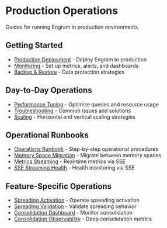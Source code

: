 # Production Operations

Guides for running Engram in production environments.

## Getting Started

- [Production Deployment](./production-deployment) - Deploy Engram to production
- [Monitoring](./monitoring) - Set up metrics, alerts, and dashboards
- [Backup & Restore](./backup-restore) - Data protection strategies

## Day-to-Day Operations

- [Performance Tuning](./performance-tuning) - Optimize queries and resource usage
- [Troubleshooting](./troubleshooting) - Common issues and solutions
- [Scaling](./scaling) - Horizontal and vertical scaling strategies

## Operational Runbooks

- [Operations Runbook](./runbook) - Step-by-step operational procedures
- [Memory Space Migration](./memory-space-migration) - Migrate between memory spaces
- [Metrics Streaming](./metrics-streaming) - Real-time metrics via SSE
- [SSE Streaming Health](./sse-streaming-health) - Health monitoring via SSE

## Feature-Specific Operations

- [Spreading Activation](./spreading) - Operate spreading activation
- [Spreading Validation](./spreading-validation) - Validate spreading behavior
- [Consolidation Dashboard](./consolidation-dashboard) - Monitor consolidation
- [Consolidation Observability](./consolidation-observability) - Deep consolidation metrics
